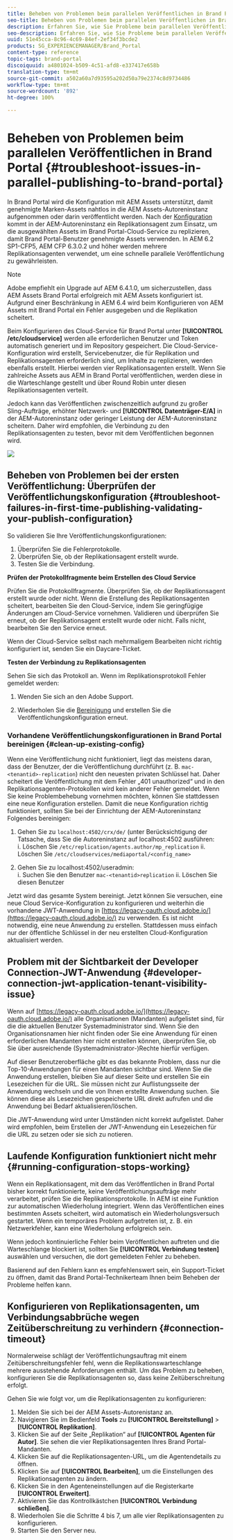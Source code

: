 ```yaml
---
title: Beheben von Problemen beim parallelen Veröffentlichen in Brand Portal
seo-title: Beheben von Problemen beim parallelen Veröffentlichen in Brand Portal
description: Erfahren Sie, wie Sie Probleme beim parallelen Veröffentlichen beheben können.
seo-description: Erfahren Sie, wie Sie Probleme beim parallelen Veröffentlichen beheben können.
uuid: 51e45cca-8c96-4c69-84ef-2ef34f3bcde2
products: SG_EXPERIENCEMANAGER/Brand_Portal
content-type: reference
topic-tags: brand-portal
discoiquuid: a4801024-b509-4c51-afd8-e337417e658b
translation-type: tm+mt
source-git-commit: a502a60a7d93595a202d50a79e2374c8d9734486
workflow-type: tm+mt
source-wordcount: '892'
ht-degree: 100%

---
```



# Beheben von Problemen beim parallelen Veröffentlichen in Brand Portal {#troubleshoot-issues-in-parallel-publishing-to-brand-portal}

In Brand Portal wird die Konfiguration mit AEM Assets unterstützt, damit genehmigte Marken-Assets nahtlos in die AEM Assets-Autoreninstanz aufgenommen oder darin veröffentlicht werden. Nach der [Konfiguration](../using/configure-aem-assets-with-brand-portal.md) kommt in der AEM-Autoreninstanz ein Replikationsagent zum Einsatz, um die ausgewählten Assets im Brand Portal-Cloud-Service zu replizieren, damit Brand Portal-Benutzer genehmigte Assets verwenden. In AEM 6.2 SP1-CFP5, AEM CFP 6.3.0.2 und höher werden mehrere Replikationsagenten verwendet, um eine schnelle parallele Veröffentlichung zu gewährleisten.

>[!NOTE]
>
>Adobe empfiehlt ein Upgrade auf AEM 6.4.1.0, um sicherzustellen, dass AEM Assets Brand Portal erfolgreich mit AEM Assets konfiguriert ist. Aufgrund einer Beschränkung in AEM 6.4 wird beim Konfigurieren von AEM Assets mit Brand Portal ein Fehler ausgegeben und die Replikation scheitert.

Beim Konfigurieren des Cloud-Service für Brand Portal unter **[!UICONTROL /etc/cloudservice]** werden alle erforderlichen Benutzer und Token automatisch generiert und im Repository gespeichert. Die Cloud-Service-Konfiguration wird erstellt, Servicebenutzer, die für Replikation und Replikationsagenten erforderlich sind, um Inhalte zu replizieren, werden ebenfalls erstellt. Hierbei werden vier Replikationsagenten erstellt. Wenn Sie zahlreiche Assets aus AEM in Brand Portal veröffentlichen, werden diese in die Warteschlange gestellt und über Round Robin unter diesen Replikationsagenten verteilt.

Jedoch kann das Veröffentlichen zwischenzeitlich aufgrund zu großer Sling-Aufträge, erhöhter Netzwerk- und **[!UICONTROL Datenträger-E/A]** in der AEM-Autoreninstanz oder geringer Leistung der AEM-Autoreninstanz scheitern. Daher wird empfohlen, die Verbindung zu den Replikationsagenten zu testen, bevor mit dem Veröffentlichen begonnen wird.

![](assets/test-connection.png)

## Beheben von Problemen bei der ersten Veröffentlichung: Überprüfen der Veröffentlichungskonfiguration {#troubleshoot-failures-in-first-time-publishing-validating-your-publish-configuration}

So validieren Sie Ihre Veröffentlichungskonfigurationen:

1. Überprüfen Sie die Fehlerprotokolle.
1. Überprüfen Sie, ob der Replikationsagent erstellt wurde.
1. Testen Sie die Verbindung.

**Prüfen der Protokollfragmente beim Erstellen des Cloud Service**

Prüfen Sie die Protokollfragmente. Überprüfen Sie, ob der Replikationsagent erstellt wurde oder nicht. Wenn die Erstellung des Replikationsagenten scheitert, bearbeiten Sie den Cloud-Service, indem Sie geringfügige Änderungen am Cloud-Service vornehmen. Validieren und überprüfen Sie erneut, ob der Replikationsagent erstellt wurde oder nicht. Falls nicht, bearbeiten Sie den Service erneut.

Wenn der Cloud-Service selbst nach mehrmaligem Bearbeiten nicht richtig konfiguriert ist, senden Sie ein Daycare-Ticket.

**Testen der Verbindung zu Replikationsagenten**

Sehen Sie sich das Protokoll an. Wenn im Replikationsprotokoll Fehler gemeldet werden:

1. Wenden Sie sich an den Adobe Support.

1. Wiederholen Sie die [Bereinigung](../using/troubleshoot-parallel-publishing.md#clean-up-existing-config) und erstellen Sie die Veröffentlichungskonfiguration erneut.

<!--
Comment Type: remark
Last Modified By: Mini Gulati (mgulati)
Last Modified Date: 2018-06-21T22:56:21.256-0400
<p>?? check and compare public key. At times public key is different</p>
<p>?? another thing to check in /useradmin</p>
-->

### Vorhandene Veröffentlichungskonfigurationen in Brand Portal bereinigen {#clean-up-existing-config}

Wenn eine Veröffentlichung nicht funktioniert, liegt das meistens daran, dass der Benutzer, der die Veröffentlichung durchführt (z. B. `mac-<tenantid>-replication`) nicht den neuesten privaten Schlüssel hat. Daher scheitert die Veröffentlichung mit dem Fehler „401 unauthorized“ und in den Replikationsagenten-Protokollen wird kein anderer Fehler gemeldet. Wenn Sie keine Problembehebung vornehmen möchten, können Sie stattdessen eine neue Konfiguration erstellen. Damit die neue Konfiguration richtig funktioniert, sollten Sie bei der Einrichtung der AEM-Autoreninstanz Folgendes bereinigen:

1. Gehen Sie zu `localhost:4502/crx/de/` (unter Berücksichtigung der Tatsache, dass Sie die Autoreninstanz auf localhost:4502 ausführen:\
   i. Löschen Sie `/etc/replication/agents.author/mp_replication`
ii. Löschen Sie 
`/etc/cloudservices/mediaportal/<config_name>`

1. Gehen Sie zu localhost:4502/useradmin:\
   i. Suchen Sie den Benutzer `mac-<tenantid>replication`
ii. Löschen Sie diesen Benutzer

Jetzt wird das gesamte System bereinigt. Jetzt können Sie versuchen, eine neue                  Cloud Service-Konfiguration zu konfigurieren und weiterhin die vorhandene JWT-Anwendung in [https://legacy-oauth.cloud.adobe.io/](https://legacy-oauth.cloud.adobe.io/) zu verwenden. Es ist nicht notwendig, eine neue Anwendung zu erstellen. Stattdessen muss einfach nur der öffentliche Schlüssel in der neu erstellten Cloud-Konfiguration aktualisiert werden.

## Problem mit der Sichtbarkeit der Developer Connection-JWT-Anwendung {#developer-connection-jwt-application-tenant-visibility-issue}

Wenn auf [https://legacy-oauth.cloud.adobe.io/](https://legacy-oauth.cloud.adobe.io/) alle Organisationen (Mandanten) aufgelistet sind, für die die aktuellen Benutzer Systemadministrator sind. Wenn Sie den Organisationsnamen hier nicht finden oder Sie eine Anwendung für einen erforderlichen Mandanten hier nicht erstellen können, überprüfen Sie, ob Sie über ausreichende (Systemadministrator-)Rechte hierfür verfügen.

Auf dieser Benutzeroberfläche gibt es das bekannte Problem, dass nur die Top-10-Anwendungen für einen Mandanten sichtbar sind. Wenn Sie die Anwendung erstellen, bleiben Sie auf dieser Seite und erstellen Sie ein Lesezeichen für die URL. Sie müssen nicht zur Auflistungsseite der Anwendung wechseln und die von Ihnen erstellte Anwendung suchen. Sie können diese als Lesezeichen gespeicherte URL direkt aufrufen und die Anwendung bei Bedarf aktualisieren/löschen.

Die JWT-Anwendung wird unter Umständen nicht korrekt aufgelistet. Daher wird empfohlen, beim Erstellen der JWT-Anwendung ein Lesezeichen für die URL zu setzen oder sie sich zu notieren.

## Laufende Konfiguration funktioniert nicht mehr {#running-configuration-stops-working}

<!--
Comment Type: draft

<p>If the running configuration stops working, either of the following two possibilities
<g class="gr_ gr_15 gr-alert gr_gramm gr_inline_cards gr_run_anim Grammar multiReplace" data-gr-id="15" id="15" style="font-size: 12px;">
are
</g> there:</p>
<p>1.
<g class="gr_ gr_14 gr-alert gr_gramm gr_inline_cards gr_run_anim Grammar only-ins doubleReplace replaceWithoutSep" data-gr-id="14" id="14">
Connection
</g> has failed, or</p>
<p>2. Publish has failed with permission to dam-replication-service denied, while connection has passed </p>
<p>If the connection has failed [1], the
<g class="gr_ gr_10 gr-alert gr_spell gr_inline_cards gr_run_anim ContextualSpelling ins-del multiReplace" data-gr-id="10" id="10">
fail safe
</g> way to fix it is to <a href="../using/troubleshoot-parallel-publishing.md#main-pars-header-1664955658">clean up</a> the existing Brand Portal publish configuration and recreate a publish configuration. </p>
<p>However, if the
<g class="gr_ gr_18 gr-alert gr_spell gr_inline_cards gr_run_anim ContextualSpelling" data-gr-id="18" id="18">
publish
</g> has failed with
<g class="gr_ gr_16 gr-alert gr_gramm gr_inline_cards gr_run_anim Grammar only-ins doubleReplace replaceWithoutSep" data-gr-id="16" id="16">
permission
</g> denied to dam-replication-service, raise a support ticket.</p>
-->

Wenn ein Replikationsagent, mit dem das Veröffentlichen in Brand Portal bisher korrekt funktionierte, keine Veröffentlichungsaufträge mehr verarbeitet, prüfen Sie die Replikationsprotokolle. In AEM ist eine Funktion zur automatischen Wiederholung integriert. Wenn das Veröffentlichen eines bestimmten Assets scheitert, wird automatisch ein Wiederholungsversuch gestartet. Wenn ein temporäres Problem aufgetreten ist, z. B. ein Netzwerkfehler, kann eine Wiederholung erfolgreich sein.

Wenn jedoch kontinuierliche Fehler beim Veröffentlichen auftreten und die Warteschlange blockiert ist, sollten Sie **[!UICONTROL Verbindung testen]** auswählen und versuchen, die dort gemeldeten Fehler zu beheben.

Basierend auf den Fehlern kann es empfehlenswert sein, ein Support-Ticket zu öffnen, damit das Brand Portal-Technikerteam Ihnen beim Beheben der Probleme helfen kann.


## Konfigurieren von Replikationsagenten, um Verbindungsabbrüche wegen Zeitüberschreitung zu verhindern {#connection-timeout}

Normalerweise schlägt der Veröffentlichungsauftrag mit einem Zeitüberschreitungsfehler fehl, wenn die Replikationswarteschlange mehrere ausstehende Anforderungen enthält. Um das Problem zu beheben, konfigurieren Sie die Replikationsagenten so, dass keine Zeitüberschreitung erfolgt.

Gehen Sie wie folgt vor, um die Replikationsagenten zu konfigurieren:
1. Melden Sie sich bei der AEM Assets-Autorenistanz an.
1. Navigieren Sie im Bedienfeld **Tools** zu **[!UICONTROL Bereitstellung]** > **[!UICONTROL Replikation]**.
1. Klicken Sie auf der Seite „Replikation“ auf **[!UICONTROL Agenten für Autor]**. Sie sehen die vier Replikationsagenten Ihres Brand Portal-Mandanten.
1. Klicken Sie auf die Replikationsagenten-URL, um die Agentendetails zu öffnen.
1. Klicken Sie auf **[!UICONTROL Bearbeiten]**, um die Einstellungen des Replikationsagenten zu ändern.
1. Klicken Sie in den Agenteneinstellungen auf die Registerkarte **[!UICONTROL Erweitert]**.
1. Aktivieren Sie das Kontrollkästchen **[!UICONTROL Verbindung schließen]**.
1. Wiederholen Sie die Schritte 4 bis 7, um alle vier Replikationsagenten zu konfigurieren.
1. Starten Sie den Server neu.